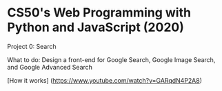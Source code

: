 # CS50's Web Programming with Python and JavaScript (2020)

Project 0: Search

What to do: Design a front-end for Google Search, Google Image Search, and Google Advanced Search

[How it works] (https://www.youtube.com/watch?v=GARqdN4P2A8)
